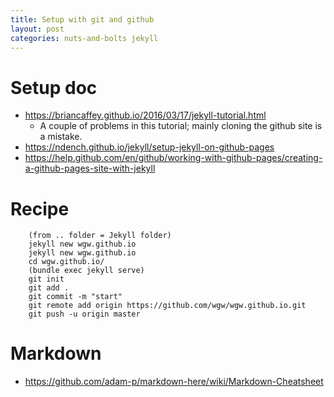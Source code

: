 ```yaml
---
title: Setup with git and github
layout: post
categories: nuts-and-bolts jekyll
---
```


# Setup doc 
- https://briancaffey.github.io/2016/03/17/jekyll-tutorial.html
	- A couple of problems in this tutorial; mainly cloning the github site is a mistake.
- https://ndench.github.io/jekyll/setup-jekyll-on-github-pages
- https://help.github.com/en/github/working-with-github-pages/creating-a-github-pages-site-with-jekyll

# Recipe 
```
	(from .. folder = Jekyll folder)
	jekyll new wgw.github.io
	jekyll new wgw.github.io
	cd wgw.github.io/
	(bundle exec jekyll serve)
	git init
	git add .
	git commit -m "start"
	git remote add origin https://github.com/wgw/wgw.github.io.git
	git push -u origin master
```

# Markdown

- https://github.com/adam-p/markdown-here/wiki/Markdown-Cheatsheet

